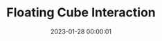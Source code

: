---
layout: post
title: Floating Cube Interaction
description: 2023, oil on wood, 34x46cm
date: 2023-01-28 00:00:01
hiQualPath: https://cdn.jamesalistair.art/2023/01/floating-cube-interaction/floating-cube-interaction.jpg
loQualPath: https://cdn.jamesalistair.art/2023/01/floating-cube-interaction/floating-cube-interaction-compressed.jpg
productId: 
translate: translate(-2%, 12%)
---